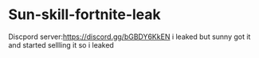 # Sun-skill-fortnite-leak
Discpord server:https://discord.gg/bGBDY6KkEN
i leaked but sunny got it and started sellling it so i leaked
